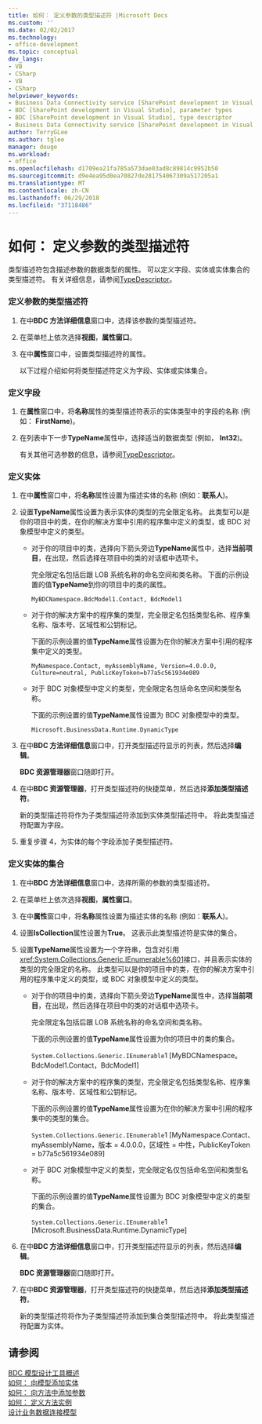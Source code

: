 ```yaml
---
title: 如何： 定义参数的类型描述符 |Microsoft Docs
ms.custom: ''
ms.date: 02/02/2017
ms.technology:
- office-development
ms.topic: conceptual
dev_langs:
- VB
- CSharp
- VB
- CSharp
helpviewer_keywords:
- Business Data Connectivity service [SharePoint development in Visual Studio], type descriptor
- BDC [SharePoint development in Visual Studio], parameter types
- BDC [SharePoint development in Visual Studio], type descriptor
- Business Data Connectivity service [SharePoint development in Visual Studio], parameter types
author: TerryGLee
ms.author: tglee
manager: douge
ms.workload:
- office
ms.openlocfilehash: d1709ea21fa785a573dae03ad8c89814c9952b50
ms.sourcegitcommit: d9e4ea95d0ea70827de281754067309a517205a1
ms.translationtype: MT
ms.contentlocale: zh-CN
ms.lasthandoff: 06/29/2018
ms.locfileid: "37118486"
---
```

# <a name="how-to-define-the-type-descriptor-of-a-parameter"></a>如何： 定义参数的类型描述符
  类型描述符包含描述参数的数据类型的属性。 可以定义字段、实体或实体集合的类型描述符。 有关详细信息，请参阅[TypeDescriptor](http://msdn.microsoft.com/library/ms543392%28v=office.12%29.aspx)。  
  
### <a name="to-define-the-type-descriptor-of-a-parameter"></a>定义参数的类型描述符  
  
1.  在中**BDC 方法详细信息**窗口中，选择该参数的类型描述符。  
  
2.  在菜单栏上依次选择**视图**，**属性窗口**。  
  
3.  在中**属性**窗口中，设置类型描述符的属性。  
  
     以下过程介绍如何将类型描述符定义为字段、实体或实体集合。  
  
### <a name="to-define-a-field"></a>定义字段  
  
1.  在**属性**窗口中，将**名称**属性的类型描述符表示的实体类型中的字段的名称 (例如： **FirstName**)。  
  
2.  在列表中下一步**TypeName**属性中，选择适当的数据类型 (例如， **Int32**)。  
  
     有关其他可选参数的信息，请参阅[TypeDescriptor](http://msdn.microsoft.com/library/ms543392%28v=office.12%29.aspx)。  
  
### <a name="to-define-an-entity"></a>定义实体  
  
1.  在中**属性**窗口中，将**名称**属性设置为描述实体的名称 (例如：**联系人**)。  
  
2.  设置**TypeName**属性设置为表示实体的类型的完全限定名称。 此类型可以是你的项目中的类，在你的解决方案中引用的程序集中定义的类型，或 BDC 对象模型中定义的类型。  
  
    -   对于你的项目中的类，选择向下箭头旁边**TypeName**属性中，选择**当前项目**，在出现，然后选择在项目中的类的对话框中选项卡。  
  
         完全限定名包括后跟 LOB 系统名称的命名空间和类名称。 下面的示例设置的值**TypeName**到你的项目中的类的属性。  
  
         `MyBDCNamespace.BdcModel1.Contact, BdcModel1`  
  
    -   对于你的解决方案中的程序集的类型，完全限定名包括类型名称、程序集名称、版本号、区域性和公钥标记。  
  
         下面的示例设置的值**TypeName**属性设置为在你的解决方案中引用的程序集中定义的类型。  
  
         `MyNamespace.Contact, myAssemblyName, Version=4.0.0.0, Culture=neutral, PublicKeyToken=b77a5c561934e089`  
  
    -   对于 BDC 对象模型中定义的类型，完全限定名包括命名空间和类型名称。  
  
         下面的示例设置的值**TypeName**属性设置为 BDC 对象模型中的类型。  
  
         `Microsoft.BusinessData.Runtime.DynamicType`  
  
3.  在中**BDC 方法详细信息**窗口中，打开类型描述符显示的列表，然后选择**编辑**。  
  
     **BDC 资源管理器**窗口随即打开。  
  
4.  在中**BDC 资源管理器**，打开类型描述符的快捷菜单，然后选择**添加类型描述符**。  
  
     新的类型描述符将作为子类型描述符添加到实体类型描述符中。 将此类型描述符配置为字段。  
  
5.  重复步骤 4，为实体的每个字段添加子类型描述符。  
  
### <a name="to-define-a-collection-of-entities"></a>定义实体的集合  
  
1.  在中**BDC 方法详细信息**窗口中，选择所需的参数的类型描述符。  
  
2.  在菜单栏上依次选择**视图**，**属性窗口**。  
  
3.  在中**属性**窗口中，将**名称**属性设置为描述实体的名称 (例如：**联系人**)。  
  
4.  设置**IsCollection**属性设置为**True**。 这表示此类型描述符是实体的集合。  
  
5.  设置**TypeName**属性设置为一个字符串，包含对引用<xref:System.Collections.Generic.IEnumerable%601>接口，并且表示实体的类型的完全限定的名称。 此类型可以是你的项目中的类，在你的解决方案中引用的程序集中定义的类型，或 BDC 对象模型中定义的类型。  
  
    -   对于你的项目中的类，选择向下箭头旁边**TypeName**属性中，选择**当前项目**，在出现，然后选择在项目中的类的对话框中选项卡。  
  
         完全限定名包括后跟 LOB 系统名称的命名空间和类名称。  
  
         下面的示例设置的值**TypeName**属性设置为你的项目中的类的集合。  
  
         `System.Collections.Generic.IEnumerable`1 [MyBDCNamespace。` `BdcModel1.Contact，BdcModel1]  
  
    -   对于你的解决方案中的程序集的类型，完全限定名包括类型名称、程序集名称、版本号、区域性和公钥标记。  
  
         下面的示例设置的值**TypeName**属性设置为在你的解决方案中引用的程序集中的类型的集合。  
  
         `System.Collections.Generic.IEnumerable`1 [MyNamespace.Contact、 myAssemblyName，版本 = 4.0.0.0，区域性 = 中性，PublicKeyToken = b77a5c561934e089]  
  
    -   对于 BDC 对象模型中定义的类型，完全限定名仅包括命名空间和类型名称。  
  
         下面的示例设置的值**TypeName**属性设置为 BDC 对象模型中定义的类型的集合。  
  
         `System.Collections.Generic.IEnumerable`1 [Microsoft.BusinessData.Runtime.DynamicType]  
  
6.  在中**BDC 方法详细信息**窗口中，打开类型描述符显示的列表，然后选择**编辑**。  
  
     **BDC 资源管理器**窗口随即打开。  
  
7.  在中**BDC 资源管理器**，打开类型描述符的快捷菜单，然后选择**添加类型描述符**。  
  
     新的类型描述符将作为子类型描述符添加到集合类型描述符中。 将此类型描述符配置为实体。  
  
## <a name="see-also"></a>请参阅
 [BDC 模型设计工具概述](../sharepoint/bdc-model-design-tools-overview.md)   
 [如何： 向模型添加实体](../sharepoint/how-to-add-an-entity-to-a-model.md)   
 [如何： 向方法中添加参数](../sharepoint/how-to-add-a-parameter-to-a-method.md)   
 [如何： 定义方法实例](../sharepoint/how-to-define-a-method-instance.md)   
 [设计业务数据连接模型](../sharepoint/designing-a-business-data-connectivity-model.md)  
  
